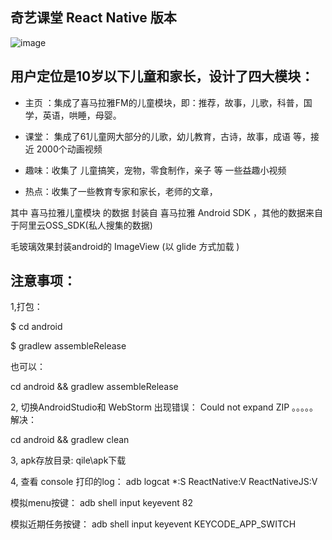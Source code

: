
奇艺课堂 React Native 版本
-------


![image](https://shareworld.oss-cn-shenzhen.aliyuncs.com/github/yanshi1.gif)


用户定位是10岁以下儿童和家长，设计了四大模块：
-------
* 主页 ：集成了喜马拉雅FM的儿童模块，即：推荐，故事，儿歌，科普，国学，英语，哄睡，母婴。

* 课堂： 集成了61儿童网大部分的儿歌，幼儿教育，古诗，故事，成语 等，接近 2000个动画视频

* 趣味：收集了 儿童搞笑，宠物，零食制作，亲子 等 一些益趣小视频

* 热点：收集了一些教育专家和家长，老师的文章，


其中    喜马拉雅儿童模块 的数据 封装自 喜马拉雅 Android SDK ，其他的数据来自于阿里云OSS_SDK(私人搜集的数据)

毛玻璃效果封装android的 ImageView (以 glide 方式加载 )


注意事项：
-------
1,打包：

$ cd android

$ gradlew assembleRelease

也可以：

cd android && gradlew assembleRelease


2, 切换AndroidStudio和 WebStorm 出现错误： Could not expand ZIP 。。。。。解决：

cd android && gradlew clean


3, apk存放目录:  qile\apk下载


4,
查看 console 打印的log：   adb logcat *:S ReactNative:V ReactNativeJS:V

模拟menu按键： adb shell input keyevent  82

模拟近期任务按键： adb shell input keyevent KEYCODE_APP_SWITCH








